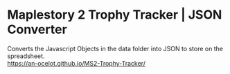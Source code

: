 # Maplestory 2 Trophy Tracker | JSON Converter

Converts the Javascript Objects in the data folder into JSON to store on the spreadsheet.  
https://an-ocelot.github.io/MS2-Trophy-Tracker/
